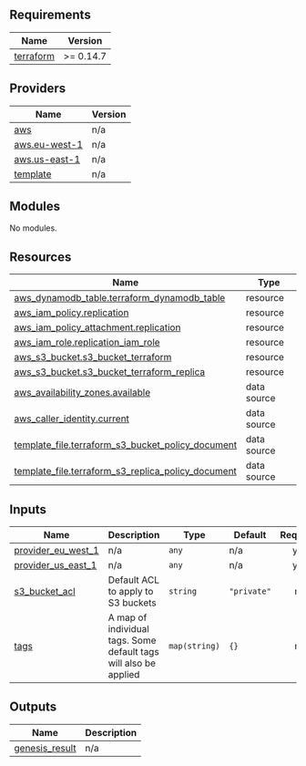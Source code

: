 <!-- BEGIN_TF_DOCS -->
## Requirements

| Name | Version |
|------|---------|
| <a name="requirement_terraform"></a> [terraform](#requirement\_terraform) | >= 0.14.7 |

## Providers

| Name | Version |
|------|---------|
| <a name="provider_aws"></a> [aws](#provider\_aws) | n/a |
| <a name="provider_aws.eu-west-1"></a> [aws.eu-west-1](#provider\_aws.eu-west-1) | n/a |
| <a name="provider_aws.us-east-1"></a> [aws.us-east-1](#provider\_aws.us-east-1) | n/a |
| <a name="provider_template"></a> [template](#provider\_template) | n/a |

## Modules

No modules.

## Resources

| Name | Type |
|------|------|
| [aws_dynamodb_table.terraform_dynamodb_table](https://registry.terraform.io/providers/hashicorp/aws/latest/docs/resources/dynamodb_table) | resource |
| [aws_iam_policy.replication](https://registry.terraform.io/providers/hashicorp/aws/latest/docs/resources/iam_policy) | resource |
| [aws_iam_policy_attachment.replication](https://registry.terraform.io/providers/hashicorp/aws/latest/docs/resources/iam_policy_attachment) | resource |
| [aws_iam_role.replication_iam_role](https://registry.terraform.io/providers/hashicorp/aws/latest/docs/resources/iam_role) | resource |
| [aws_s3_bucket.s3_bucket_terraform](https://registry.terraform.io/providers/hashicorp/aws/latest/docs/resources/s3_bucket) | resource |
| [aws_s3_bucket.s3_bucket_terraform_replica](https://registry.terraform.io/providers/hashicorp/aws/latest/docs/resources/s3_bucket) | resource |
| [aws_availability_zones.available](https://registry.terraform.io/providers/hashicorp/aws/latest/docs/data-sources/availability_zones) | data source |
| [aws_caller_identity.current](https://registry.terraform.io/providers/hashicorp/aws/latest/docs/data-sources/caller_identity) | data source |
| [template_file.terraform_s3_bucket_policy_document](https://registry.terraform.io/providers/hashicorp/template/latest/docs/data-sources/file) | data source |
| [template_file.terraform_s3_replica_policy_document](https://registry.terraform.io/providers/hashicorp/template/latest/docs/data-sources/file) | data source |

## Inputs

| Name | Description | Type | Default | Required |
|------|-------------|------|---------|:--------:|
| <a name="input_provider_eu_west_1"></a> [provider\_eu\_west\_1](#input\_provider\_eu\_west\_1) | n/a | `any` | n/a | yes |
| <a name="input_provider_us_east_1"></a> [provider\_us\_east\_1](#input\_provider\_us\_east\_1) | n/a | `any` | n/a | yes |
| <a name="input_s3_bucket_acl"></a> [s3\_bucket\_acl](#input\_s3\_bucket\_acl) | Default ACL to apply to S3 buckets | `string` | `"private"` | no |
| <a name="input_tags"></a> [tags](#input\_tags) | A map of individual tags. Some default tags will also be applied | `map(string)` | `{}` | no |

## Outputs

| Name | Description |
|------|-------------|
| <a name="output_genesis_result"></a> [genesis\_result](#output\_genesis\_result) | n/a |
<!-- END_TF_DOCS -->